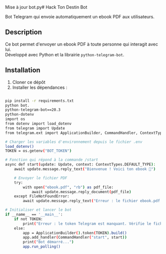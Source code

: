 Mise à jour bot.py# Hack Ton Destin Bot

Bot Telegram qui envoie automatiquement un ebook PDF aux utilisateurs.

## Description

Ce bot permet d'envoyer un ebook PDF à toute personne qui interagit avec lui.  
Développé avec Python et la librairie `python-telegram-bot`.  

## Installation

1. Cloner ce dépôt  
2. Installer les dépendances :  
```bash

pip install -r requirements.txt
python bot.
python-telegram-bot==20.3
python-dotenv
import os
from dotenv import load_dotenv
from telegram import Update
from telegram.ext import ApplicationBuilder, CommandHandler, ContextTypes

# Charger les variables d'environnement depuis le fichier .env
load_dotenv()
TOKEN = os.getenv("BOT_TOKEN")

# Fonction qui répond à la commande /start
async def start(update: Update, context: ContextTypes.DEFAULT_TYPE):
    await update.message.reply_text("Bienvenue ! Voici ton ebook 📘")

    # Envoyer le fichier PDF
    try:
        with open("ebook.pdf", "rb") as pdf_file:
            await update.message.reply_document(pdf_file)
    except FileNotFoundError:
        await update.message.reply_text("Erreur : le fichier ebook.pdf est introuvable.")

# Initialiser et lancer le bot
if __name__ == '__main__':
    if not TOKEN:
        print("Erreur : le token Telegram est manquant. Vérifie le fichier .env ou les variables Render.")
    else:
        app = ApplicationBuilder().token(TOKEN).build()
        app.add_handler(CommandHandler("start", start))
        print("Bot démarré...")
        app.run_polling()
